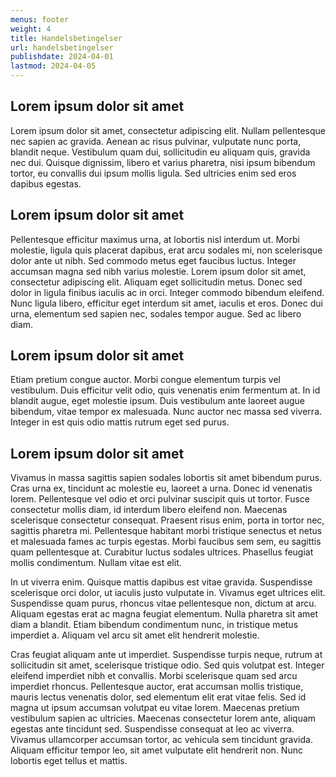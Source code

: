 ```yaml
---
menus: footer
weight: 4
title: Handelsbetingelser
url: handelsbetingelser
publishdate: 2024-04-01
lastmod: 2024-04-05
---
```


## Lorem ipsum dolor sit amet

Lorem ipsum dolor sit amet, consectetur adipiscing elit. Nullam pellentesque nec
sapien ac gravida. Aenean ac risus pulvinar, vulputate nunc porta, blandit
neque. Vestibulum quam dui, sollicitudin eu aliquam quis, gravida nec dui.
Quisque dignissim, libero et varius pharetra, nisi ipsum bibendum tortor, eu
convallis dui ipsum mollis ligula. Sed ultricies enim sed eros dapibus egestas.

## Lorem ipsum dolor sit amet

Pellentesque efficitur maximus urna, at lobortis nisl interdum ut. Morbi
molestie, ligula quis placerat dapibus, erat arcu sodales mi, non scelerisque
dolor ante ut nibh. Sed commodo metus eget faucibus luctus. Integer accumsan
magna sed nibh varius molestie. Lorem ipsum dolor sit amet, consectetur
adipiscing elit. Aliquam eget sollicitudin metus. Donec sed dolor in ligula
finibus iaculis ac in orci. Integer commodo bibendum eleifend. Nunc ligula
libero, efficitur eget interdum sit amet, iaculis et eros. Donec dui urna,
elementum sed sapien nec, sodales tempor augue. Sed ac libero diam.

## Lorem ipsum dolor sit amet

Etiam pretium congue auctor. Morbi congue elementum turpis vel vestibulum. Duis
efficitur velit odio, quis venenatis enim fermentum at. In id blandit augue,
eget molestie ipsum. Duis vestibulum ante laoreet augue bibendum, vitae tempor
ex malesuada. Nunc auctor nec massa sed viverra. Integer in est quis odio mattis
rutrum eget sed purus.

## Lorem ipsum dolor sit amet

Vivamus in massa sagittis sapien sodales lobortis sit amet bibendum purus. Cras
urna ex, tincidunt ac molestie eu, laoreet a urna. Donec id venenatis lorem.
Pellentesque vel odio et orci pulvinar suscipit quis ut tortor. Fusce
consectetur mollis diam, id interdum libero eleifend non. Maecenas scelerisque
consectetur consequat. Praesent risus enim, porta in tortor nec, sagittis
pharetra mi. Pellentesque habitant morbi tristique senectus et netus et
malesuada fames ac turpis egestas. Morbi faucibus sem sem, eu sagittis quam
pellentesque at. Curabitur luctus sodales ultrices. Phasellus feugiat mollis
condimentum. Nullam vitae est elit.

In ut viverra enim. Quisque mattis dapibus est vitae gravida. Suspendisse
scelerisque orci dolor, ut iaculis justo vulputate in. Vivamus eget ultrices
elit. Suspendisse quam purus, rhoncus vitae pellentesque non, dictum at arcu.
Aliquam egestas erat ac magna feugiat elementum. Nulla pharetra sit amet diam a
blandit. Etiam bibendum condimentum nunc, in tristique metus imperdiet a.
Aliquam vel arcu sit amet elit hendrerit molestie.

Cras feugiat aliquam ante ut imperdiet. Suspendisse turpis neque, rutrum at
sollicitudin sit amet, scelerisque tristique odio. Sed quis volutpat est.
Integer eleifend imperdiet nibh et convallis. Morbi scelerisque quam sed arcu
imperdiet rhoncus. Pellentesque auctor, erat accumsan mollis tristique, mauris
lectus venenatis dolor, sed elementum elit erat vitae felis. Sed id magna ut
ipsum accumsan volutpat eu vitae lorem. Maecenas pretium vestibulum sapien ac
ultricies. Maecenas consectetur lorem ante, aliquam egestas ante tincidunt sed.
Suspendisse consequat at leo ac viverra. Vivamus ullamcorper accumsan tortor, ac
vehicula sem tincidunt gravida. Aliquam efficitur tempor leo, sit amet vulputate
elit hendrerit non. Nunc lobortis eget tellus et mattis.
